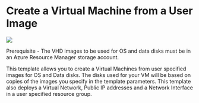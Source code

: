 # Create a Virtual Machine from a User Image

<a href="https://portal.azure.com/#create/Microsoft.Template/uri/https%3A%2F%2Fraw.githubusercontent.com%2Fnavalev%2FARM_Templates%2Fblob%2Fmaster%2Fdeploy-vm-data%2Fazuredeploy.json" target="_blank">
    <img src="http://azuredeploy.net/deploybutton.png"/>
</a>

Prerequisite - The VHD images to be used for OS and data disks must be in an Azure Resource Manager storage account.

This template allows you to create a Virtual Machines from user specified images for OS and Data disks. The disks used for your VM will be based on copies of the images you specify in the template parameters. This template also deploys a Virtual Network, Public IP addresses and a Network Interface in a user specified resource group.

